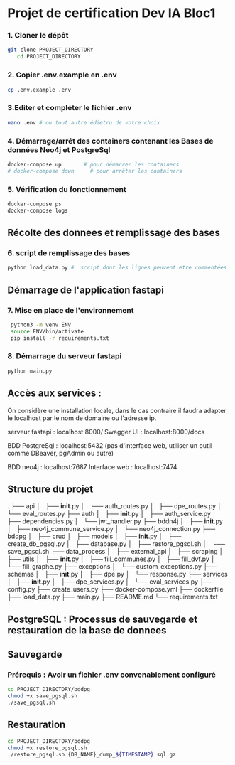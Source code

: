 # Projet de certification Dev IA Bloc1

### 1. Cloner le dépôt

```bash
git clone PROJECT_DIRECTORY
   cd PROJECT_DIRECTORY
```
### 2. Copier .env.example en .env
```bash
cp .env.example .env
```

### 3.Editer et compléter le fichier .env
```bash
nano .env # ou tout autre édietru de votre choix
```

### 4. Démarrage/arrêt des containers contenant les Bases de données Neo4j et PostgreSql

``` bash
docker-compose up       # pour démarrer les containers
# docker-compose down     # pour arrêter les containers
```
### 5. Vérification du fonctionnement
```bash 
docker-compose ps
docker-compose logs
```

## Récolte des donnees et remplissage des bases

### 6. script de remplissage des bases
```bash
python load_data.py #  script dont les lignes peuvent etre commentées
```

## Démarrage de l'application fastapi

### 7. Mise en place de l'environnement 
```bash
 python3 -m venv ENV
 source ENV/bin/activate 
 pip install -r requirements.txt
 ```

 ### 8. Démarrage du serveur fastapi
```bash
python main.py
```

## Accès aux services :

On considère une installation locale, dans le cas contraire il faudra adapter le localhost par le nom de domaine ou l'adresse ip.

serveur fastapi : localhost:8000/
Swagger UI : localhost:8000/docs

BDD PostgreSql : localhost:5432 
(pas d'interface web, utiliser un outil comme DBeaver, pgAdmin ou autre)

BDD neo4j : localhost:7687
Interface web : localhost:7474


## Structure du projet 

.
├── api
│   ├── __init__.py
│   ├── auth_routes.py
│   ├── dpe_routes.py
│   └── eval_routes.py
├── auth
│   ├── __init__.py
│   ├── auth_service.py
│   ├── dependencies.py
│   └── jwt_handler.py
├── bddn4j
│   ├── __init__.py
│   ├── neo4j_commune_service.py
│   └── neo4j_connection.py
├── bddpg
│   ├── crud
│   ├── models
│   ├── __init__.py
│   ├── create_db_pgsql.py
│   ├── database.py
│   ├── restore_pgsql.sh
│   └── save_pgsql.sh
├── data_process
│   ├── external_api
│   ├── scraping
│   ├── utils
│   ├── __init__.py
│   ├── fill_communes.py
│   ├── fill_dvf.py
│   └── fill_graphe.py
├── exceptions
│   └── custom_exceptions.py
├── schemas
│   ├── __init__.py
│   ├── dpe.py
│   └── response.py
├── services
│   ├── __init__.py
│   ├── dpe_services.py
│   └── eval_services.py
├── config.py
├── create_users.py
├── docker-compose.yml
├── dockerfile
├── load_data.py
├── main.py
├── README.md
└── requirements.txt



## PostgreSQL : Processus de sauvegarde et restauration de la base de donnees 

## Sauvegarde
### Prérequis : Avoir un fichier .env convenablement configuré
```bash
cd PROJECT_DIRECTORY/bddpg
chmod +x save_pgsql.sh
./save_pgsql.sh
```

## Restauration
```bash
cd PROJECT_DIRECTORY/bddpg
chmod +x restore_pgsql.sh
./restore_pgsql.sh {DB_NAME}_dump_${TIMESTAMP}.sql.gz
```

